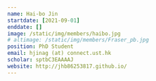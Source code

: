 ```yaml
---
name: Hai-bo Jin
startdate: [2021-09-01]
enddate: []
image: /static/img/members/haibo.jpg
# altimage: /static/img/members/Fraser_pb.jpg
position: PhD Student
email: hjinag (at) connect.ust.hk
scholar: sptbC3EAAAAJ
website: http://jhb86253817.github.io/
---
```

